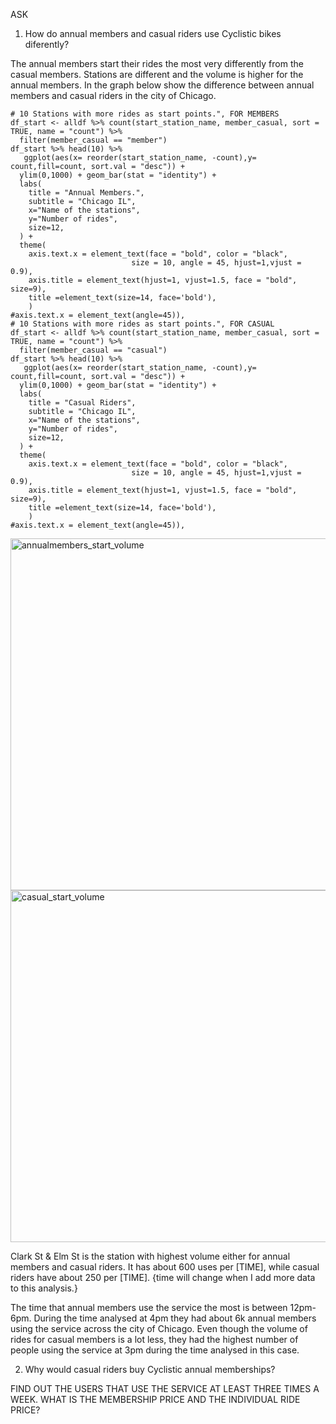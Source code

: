 ASK

 1. How do annual members and casual riders use Cyclistic bikes diferently?

The annual members start their rides the most very differently from the casual members. Stations are different and the volume is higher for the annual members. In the graph below show the difference between annual members and casual riders in the city of Chicago.
```
# 10 Stations with more rides as start points.", FOR MEMBERS
df_start <- alldf %>% count(start_station_name, member_casual, sort = TRUE, name = "count") %>% 
  filter(member_casual == "member")
df_start %>% head(10) %>%  
   ggplot(aes(x= reorder(start_station_name, -count),y= count,fill=count, sort.val = "desc")) + 
  ylim(0,1000) + geom_bar(stat = "identity") + 
  labs(
    title = "Annual Members.",
    subtitle = "Chicago IL",
    x="Name of the stations",
    y="Number of rides",
    size=12,    
  ) + 
  theme(
    axis.text.x = element_text(face = "bold", color = "black", 
                           size = 10, angle = 45, hjust=1,vjust = 0.9),
    axis.title = element_text(hjust=1, vjust=1.5, face = "bold", size=9),
    title =element_text(size=14, face='bold'),
    )
#axis.text.x = element_text(angle=45)),
# 10 Stations with more rides as start points.", FOR CASUAL
df_start <- alldf %>% count(start_station_name, member_casual, sort = TRUE, name = "count") %>% 
  filter(member_casual == "casual")
df_start %>% head(10) %>%  
   ggplot(aes(x= reorder(start_station_name, -count),y= count,fill=count, sort.val = "desc")) + 
  ylim(0,1000) + geom_bar(stat = "identity") + 
  labs(
    title = "Casual Riders",
    subtitle = "Chicago IL",
    x="Name of the stations",
    y="Number of rides",
    size=12,    
  ) + 
  theme(
    axis.text.x = element_text(face = "bold", color = "black", 
                           size = 10, angle = 45, hjust=1,vjust = 0.9),
    axis.title = element_text(hjust=1, vjust=1.5, face = "bold", size=9),
    title =element_text(size=14, face='bold'),
    )
#axis.text.x = element_text(angle=45)),
```

<img width="563" alt="annualmembers_start_volume" src="https://github.com/user-attachments/assets/1ba7f60e-50a4-4200-8285-e0a8e0840105">

<img width="563" alt="casual_start_volume" src="https://github.com/user-attachments/assets/fdaf097d-708a-4c0b-840e-01ff11d677bc">


Clark St & Elm St is the station with highest volume either for annual members and casual riders. It has about 600 uses per [TIME], while casual riders have about 250 per [TIME]. {time will change when I add more data to this analysis.}

The time that annual members use the service the most is between 12pm-6pm.
During the time analysed at 4pm they had about 6k annual members using the service across the city of Chicago.
Even though the volume of rides for casual members is a lot less, they had the highest number of people using the service at 3pm during the time analysed in this case.



2. Why would casual riders buy Cyclistic annual memberships?

FIND OUT THE USERS THAT USE THE SERVICE AT LEAST THREE TIMES A WEEK.
WHAT IS THE MEMBERSHIP PRICE AND THE INDIVIDUAL RIDE PRICE?


